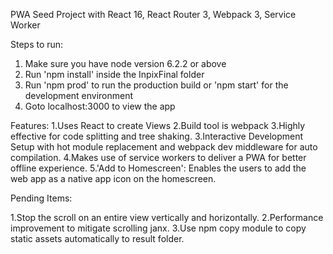 PWA Seed Project with React 16, React Router 3, Webpack 3, Service Worker

Steps to run:
1. Make sure you have node version 6.2.2 or above
2. Run 'npm install' inside the InpixFinal folder
3. Run 'npm prod' to run the production build or 'npm start' for the development environment
4. Goto localhost:3000 to view the app

Features:
1.Uses React to create Views
2.Build tool is webpack 3.Highly effective for code splitting and tree shaking.
3.Interactive Development Setup with hot module replacement and webpack dev middleware for auto compilation.
4.Makes use of service workers to deliver a PWA for better offline experience.
5.'Add to Homescreen': Enables the users to add the web app as a native app icon on the homescreen.

Pending Items:

1.Stop the scroll on an entire view vertically and horizontally.
2.Performance improvement to mitigate scrolling janx.
3.Use npm copy module to copy static assets automatically to result folder.